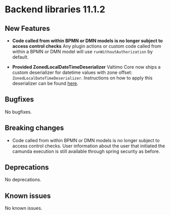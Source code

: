 # Backend libraries 11.1.2

## New Features

* **Code called from within BPMN or DMN models is no longer subject to access control checks** 
  Any plugin actions or custom code called from within a BPMN or DMN model will use `runWithoutAuthorization` by default.

* **Provided ZonedLocalDateTimeDeserializer**
  Valtimo Core now ships a custom deserializer for datetime values with zone offset: `ZonedLocalDateTimeDeserializer`.
  Instructions on how to apply this deserializer can be found [here](/reference/modules/core/zoned-localdatetime-deserializer.md).

## Bugfixes

No bugfixes.

## Breaking changes

* Code called from within BPMN or DMN models is no longer subject to access control checks. User information about the user
that initiated the camunda execution is still available through spring security as before.

## Deprecations

No deprecations.

## Known issues

No known issues.
